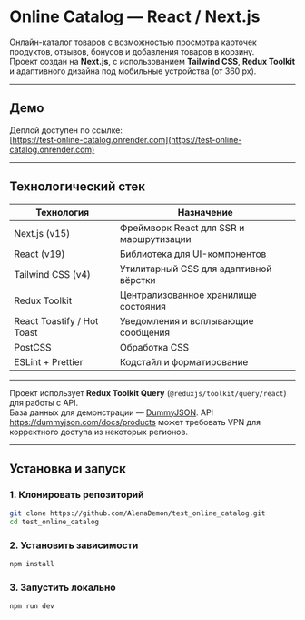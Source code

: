 # Online Catalog — React / Next.js

Онлайн-каталог товаров с возможностью просмотра карточек продуктов, отзывов, бонусов и добавления товаров в корзину.  
Проект создан на **Next.js**, с использованием **Tailwind CSS**, **Redux Toolkit** и адаптивного дизайна под мобильные устройства (от 360 px).

---

## Демо
Деплой доступен по ссылке:  
[https://test-online-catalog.onrender.com](https://test-online-catalog.onrender.com)

---

## Технологический стек

| Технология | Назначение |
|------------|------------|
| Next.js (v15) | Фреймворк React для SSR и маршрутизации |
| React (v19) | Библиотека для UI-компонентов |
| Tailwind CSS (v4) | Утилитарный CSS для адаптивной вёрстки |
| Redux Toolkit | Централизованное хранилище состояния |
| React Toastify / Hot Toast | Уведомления и всплывающие сообщения |
| PostCSS | Обработка CSS |
| ESLint + Prettier | Кодстайл и форматирование |

---
Проект использует **Redux Toolkit Query** (`@reduxjs/toolkit/query/react`) для работы с API.  
База данных для демонстрации — [DummyJSON](https://dummyjson.com/docs/products). 
API https://dummyjson.com/docs/products может требовать VPN для корректного доступа из некоторых регионов.


---

## Установка и запуск

### 1. Клонировать репозиторий
```bash
git clone https://github.com/AlenaDemon/test_online_catalog.git
cd test_online_catalog
```
### 2. Установить зависимости
```bash
npm install
```
### 3. Запустить локально
```bash
npm run dev
```